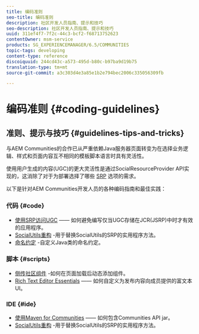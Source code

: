 ```yaml
---
title: 编码准则
seo-title: 编码准则
description: 社区开发人员指南、提示和技巧
seo-description: 社区开发人员指南、提示和技巧
uuid: 311ef4f7-7f2c-44c3-bcf2-f68713752623
contentOwner: msm-service
products: SG_EXPERIENCEMANAGER/6.5/COMMUNITIES
topic-tags: developing
content-type: reference
discoiquuid: 244cd43c-a573-495d-b80c-b97ba9d19b75
translation-type: tm+mt
source-git-commit: a3c303d4e3a85e1b2e794bec2006c335056309fb

---
```



# 编码准则 {#coding-guidelines}

## 准则、提示与技巧 {#guidelines-tips-and-tricks}

与AEM Communities的合作已从严重依赖Java服务器页面转变为在选择业务逻辑、样式和页面内容互不相同的模板脚本语言时具有灵活性。

使用用户生成的内容(UGC)的更大灵活性是通过SocialResourceProvider API实现的，这消除了对于为部署选择了哪些 [SRP](srp.md) 选项的需求。

以下是针对AEM Communities开发人员的各种编码指南和最佳实践：

### 代码 {#code}

* [使用SRP访问UGC](accessing-ugc-with-srp.md) —— 如何避免编写仅当UGC存储在JCR(JSRP)中时才有效的应用程序。
* [SocialUtils重构](socialutils.md) -用于替换SocialUtils的SRP的实用程序方法。
* [命名约定](naming-conventions.md) -自定义Java类的命名约定。

### 脚本 {#scripts}

* [侧传社区组件](sideloading.md) -如何在页面加载后动态添加组件。
* [Rich Text Editor Essentials](rte.md) —— 如何自定义为发布内容向成员提供的富文本UI。

### IDE {#ide}

* [使用Maven for Communities](maven.md) —— 如何包含Communities API jar。
* [SocialUtils重构](socialutils.md) -用于替换SocialUtils的SRP的实用程序方法。

